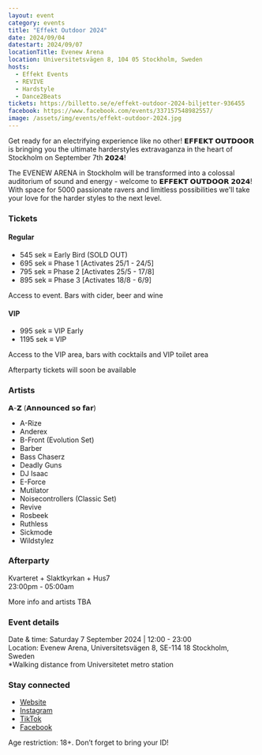 ```yaml
---
layout: event
category: events
title: "Effekt Outdoor 2024"
date: 2024/09/04
datestart: 2024/09/07
locationTitle: Evenew Arena
location: Universitetsvägen 8, 104 05 Stockholm, Sweden
hosts:
  - Effekt Events
  - REVIVE
  - Hardstyle
  - Dance2Beats
tickets: https://billetto.se/e/effekt-outdoor-2024-biljetter-936455
facebook: https://www.facebook.com/events/337157548982557/
image: /assets/img/events/effekt-outdoor-2024.jpg
---
```


Get ready for an electrifying experience like no other! 𝗘𝗙𝗙𝗘𝗞𝗧 𝗢𝗨𝗧𝗗𝗢𝗢𝗥 is bringing you the ultimate harderstyles extravaganza in the heart of Stockholm on September 7th 𝟮𝟬𝟮𝟰!

The EVENEW ARENA in Stockholm will be transformed into a colossal auditorium of sound and energy - welcome to 𝗘𝗙𝗙𝗘𝗞𝗧 𝗢𝗨𝗧𝗗𝗢𝗢𝗥 𝟮𝟬𝟮𝟰! With space for 5000 passionate ravers and limitless possibilities we'll take your love for the harder styles to the next level.

### Tickets

#### Regular

- 545 sek ≡ Early Bird (SOLD OUT)
- 695 sek ≡ Phase 1 \[Activates 25/1 - 24/5\]
- 795 sek ≡ Phase 2 \[Activates 25/5 - 17/8\]
- 895 sek ≡ Phase 3 \[Activates 18/8 - 6/9\]

Access to event. Bars with cider, beer and wine

#### VIP

- 995 sek ≡ VIP Early
- 1195 sek ≡ VIP

Access to the VIP area, bars with cocktails and VIP toilet area

Afterparty tickets will soon be available

### Artists

𝗔-𝗭 (𝗔𝗻𝗻𝗼𝘂𝗻𝗰𝗲𝗱 𝘀𝗼 𝗳𝗮𝗿)

- A-Rize
- Anderex
- B-Front (Evolution Set)
- Barber
- Bass Chaserz
- Deadly Guns
- DJ Isaac
- E-Force
- Mutilator
- Noisecontrollers (Classic Set)
- Revive
- Rosbeek
- Ruthless
- Sickmode
- Wildstylez

### Afterparty

Kvarteret + Slaktkyrkan + Hus7  
23:00pm - 05:00am

More info and artists TBA

### Event details

Date & time: Saturday 7 September 2024 | 12:00 - 23:00  
Location: Evenew Arena, Universitetsvägen 8, SE-114 18 Stockholm, Sweden  
\*Walking distance from Universitetet metro station

### Stay connected

- [Website](https://www.effektoutdoor.com)
- [Instagram](https://www.instagram.com/effekt.events)
- [TikTok](https://www.tiktok.com/@effektevents)
- [Facebook](https://www.facebook.com/effekt.events)

Age restriction: 18+. Don’t forget to bring your ID!
